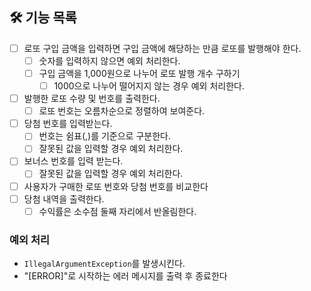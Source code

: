 ## 🛠 기능 목록
- [ ] 로또 구입 금액을 입력하면 구입 금액에 해당하는 만큼 로또를 발행해야 한다.
  - [ ] 숫자를 입력하지 않으면 예외 처리한다.
  - [ ] 구입 금액을 1,000원으로 나누어 로또 발행 개수 구하기
    - [ ] 1000으로 나누어 떨어지지 않는 경우 예외 처리한다.
- [ ] 발행한 로또 수량 및 번호를 출력한다.
  - [ ] 로또 번호는 오름차순으로 정렬하여 보여준다.
- [ ] 당첨 번호를 입력받는다.
  - [ ] 번호는 쉼표(,)를 기준으로 구분한다.
  - [ ] 잘못된 값을 입력할 경우 예외 처리한다.
- [ ] 보너스 번호를 입력 받는다.
  - [ ] 잘못된 값을 입력할 경우 예외 처리한다.
- [ ] 사용자가 구매한 로또 번호와 당첨 번호를 비교한다
- [ ] 당첨 내역을 출력한다.
  - [ ] 수익률은 소수점 둘째 자리에서 반올림한다.
### 예외 처리
- `IllegalArgumentException`를 발생시킨다.
- "[ERROR]"로 시작하는 에러 메시지를 출력 후 종료한다